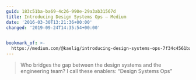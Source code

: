 ```yaml
---
guid: 183c51ba-ba69-4c26-990e-29a3ab31567d
title: Introducing Design Systems Ops — Medium
date: '2016-03-30T13:21:36+00:00'
changed: '2019-09-24T14:35:54+00:00'


bookmark_of: >-
  https://medium.com/@kaelig/introducing-design-systems-ops-7f34c4561ba7#.y652kxjuh
---
```



<blockquote>Who bridges the gap between the design systems and the engineering team? I call these enablers: “Design Systems Ops”</blockquote>
